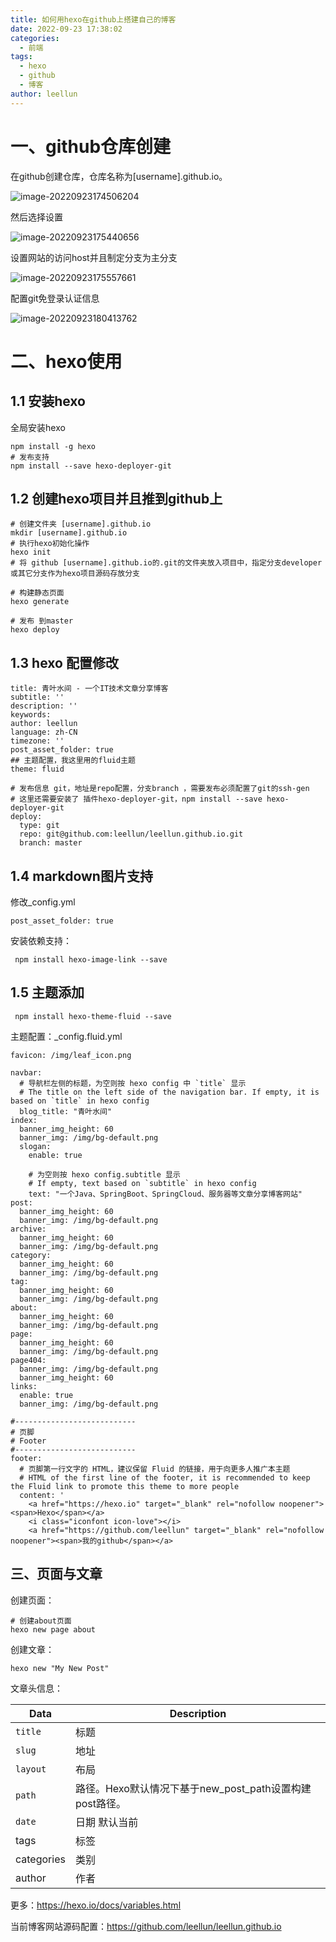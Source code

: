 ```yaml
---
title: 如何用hexo在github上搭建自己的博客
date: 2022-09-23 17:38:02
categories:
  - 前端
tags:
  - hexo
  - github
  - 博客
author: leellun
---
```


# 一、github仓库创建

在github创建仓库，仓库名称为[username].github.io。

![image-20220923174506204](hexo基本使用教程/image-20220923174506204.png)

然后选择设置

![image-20220923175440656](hexo基本使用教程/image-20220923175440656.png)

设置网站的访问host并且制定分支为主分支

![image-20220923175557661](hexo基本使用教程/image-20220923175557661.png)

配置git免登录认证信息

![image-20220923180413762](hexo基本使用教程/image-20220923180413762.png)



# 二、hexo使用

## 1.1 安装hexo

全局安装hexo

```
npm install -g hexo
# 发布支持
npm install --save hexo-deployer-git

```

## 1.2 创建hexo项目并且推到github上

```
# 创建文件夹 [username].github.io
mkdir [username].github.io
# 执行hexo初始化操作
hexo init
# 将 github [username].github.io的.git的文件夹放入项目中，指定分支developer或其它分支作为hexo项目源码存放分支

# 构建静态页面
hexo generate

# 发布 到master
hexo deploy
```

## 1.3 hexo 配置修改

```
title: 青叶水间 - 一个IT技术文章分享博客
subtitle: ''
description: ''
keywords:
author: leellun
language: zh-CN
timezone: ''
post_asset_folder: true
## 主题配置，我这里用的fluid主题
theme: fluid  

# 发布信息 git，地址是repo配置，分支branch ，需要发布必须配置了git的ssh-gen
# 这里还需要安装了 插件hexo-deployer-git，npm install --save hexo-deployer-git
deploy:
  type: git
  repo: git@github.com:leellun/leellun.github.io.git
  branch: master
```

## 1.4 markdown图片支持

修改_config.yml

```
post_asset_folder: true
```

安装依赖支持：

```
 npm install hexo-image-link --save
```

## 1.5 主题添加

```
 npm install hexo-theme-fluid --save
```

主题配置：_config.fluid.yml

```
favicon: /img/leaf_icon.png

navbar:
  # 导航栏左侧的标题，为空则按 hexo config 中 `title` 显示
  # The title on the left side of the navigation bar. If empty, it is based on `title` in hexo config
  blog_title: "青叶水间"
index:
  banner_img_height: 60
  banner_img: /img/bg-default.png
  slogan:
    enable: true

    # 为空则按 hexo config.subtitle 显示
    # If empty, text based on `subtitle` in hexo config
    text: "一个Java、SpringBoot、SpringCloud、服务器等文章分享博客网站"
post:
  banner_img_height: 60
  banner_img: /img/bg-default.png
archive:
  banner_img_height: 60
  banner_img: /img/bg-default.png
category:
  banner_img_height: 60
  banner_img: /img/bg-default.png
tag:
  banner_img_height: 60
  banner_img: /img/bg-default.png
about:
  banner_img_height: 60
  banner_img: /img/bg-default.png
page:
  banner_img_height: 60
  banner_img: /img/bg-default.png
page404:
  banner_img: /img/bg-default.png
  banner_img_height: 60
links:
  enable: true
  banner_img: /img/bg-default.png

#---------------------------
# 页脚
# Footer
#---------------------------
footer:
  # 页脚第一行文字的 HTML，建议保留 Fluid 的链接，用于向更多人推广本主题
  # HTML of the first line of the footer, it is recommended to keep the Fluid link to promote this theme to more people
  content: '
    <a href="https://hexo.io" target="_blank" rel="nofollow noopener"><span>Hexo</span></a>
    <i class="iconfont icon-love"></i>
    <a href="https://github.com/leellun" target="_blank" rel="nofollow noopener"><span>我的github</span></a>
```

## 三、页面与文章

创建页面：

```
# 创建about页面
hexo new page about
```

创建文章：

```
hexo new "My New Post"
```

文章头信息：

| Data       | Description                                             |
| ---------- | ------------------------------------------------------- |
| `title`    | 标题                                                    |
| `slug`     | 地址                                                    |
| `layout`   | 布局                                                    |
| `path`     | 路径。Hexo默认情况下基于new_post_path设置构建post路径。 |
| `date`     | 日期 默认当前                                           |
| tags       | 标签                                                    |
| categories | 类别                                                    |
| author     | 作者                                                    |

更多：https://hexo.io/docs/variables.html



当前博客网站源码配置：https://github.com/leellun/leellun.github.io

